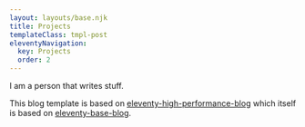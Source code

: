 ```yaml
---
layout: layouts/base.njk
title: Projects
templateClass: tmpl-post
eleventyNavigation:
  key: Projects
  order: 2
---
```


I am a person that writes stuff.

This blog template is based on [eleventy-high-performance-blog](https://www.industrialempathy.com/posts/eleventy-high-performance-blog/) which itself is based on [eleventy-base-blog](https://github.com/11ty/eleventy-base-blog).
